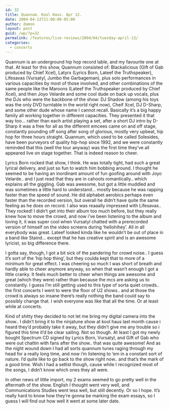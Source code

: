 ```yaml
---
id: 32
title: Quannum. Kool Haus. Apr 12.
date: 2004-04-12T21:00:00-05:00
author: damon
layout: post
guid: /wp/?p=32
permalink: /features/live-reviews/2004/04/tuesday-april-13/
categories:
  - concerts
---
```

Quannum is an underground hip hop record lable, and my favourite one at that. At least for this show, Quannum consisted of: Blackalicious (Gift of Gab produced by Chief Xcel), Latyrx (Lyrics Born, Lateef the Truthspeaker), Lifesavas (Vursatyl, Jumbo the Garbageman), plus solo performances in various capacities by most of those involved, and other combinations of the same people like the Maroons (Lateef the Truthspeaker produced by Chief Xcel), and then Joyo Velarde and some cool dude on back up vocals, plus the DJs who were the backbone of the show: DJ Shadow (among his toys was the only DVD turntable in the world right now), Cheif Xcel, DJ D-Sharp, and some other dude whose name I cannot recall. Basically it’s a big happy family all working together in different capacities. They presented it that way too… rather than each artist playing a set, after a short DJ intro by D-Sharp it was a free for all as the different emcees came on and off stage, constantly pounding off song after song of glorious, mostly very upbeat, hip hop for three hours straight. Quannum, which used to be called Solesides, have been purveyors of quality hip-hop since 1992, and we were constantly reminded that this (well the tour anyway) was the first time they’ve all appeared live on stage together. That is indeed reason to cheer.

Lyrics Born rocked that show, I think. He was totally tight, had such a great lyrical delivery, and just so fun to watch him bobbing around. I thought he seemed to be having an inordinant amount of fun goofing around with Joyo Velarde.. and I just read that they are in cahoots romantically.. which explains all the giggling. Gab was awesome, but got a little muddled and was sometimes a little hard to understand… mostly because he was rapping faster than the speed of sound. He did alphabet aerobics perhaps even faster than the recorded version, but overall he didn’t have quite the same feeling as he does on record. I also was reaaally impressed with Lifesavas.. They rocked! I didn’t get into their album too much before, but they really knew how to move the crowd, and now i’ve been listening to the album and loving it, it was super cool when Vursatyl chatted with a prerecorded version of himself on the video screens during ‘hellohihey’. All in all everybody was great. Lateef looked kinda like he wouldn’t be out of place in a band like Staind… except that he has creative spirit and is an awesome lyricist, so big difference there.

I gotta say, though, I got a bit sick of the pandering for crowd noise.. I guess it’s sort of the ‘hip hop thing’, but they coulda kept that to more of a minimum for great effect. I was cheering so much I was short of breath and hardly able to cheer anymore anyway, so when that wasn’t enough I got a little cranky. It feels much better to cheer when things are awesome and great (which they were) rather than because the mcs are asking us to constantly. I guess I’m still getting used to this type of sorta quiet crowds.. the first concerts I went to were the floor of U2 shows.. and at those the crowd is always so insane there’s really nothing the band could say to possibly change that. I wish everyone was like that all the time. Or at least while at concerts.

Kind of shitty they decided to not let me bring my digital camera into the show.. I didn’t bring it to the ninjatune show at kool haus last month cause i heard they’d probably take it away, but they didn’t give me any trouble so i figured this time it’d be clear sailing. Not so though. At least I got my newly bought Spectrum CD signed by Lyrics Born, Vursatyl, and Gift of Gab who were out chattin with fans after the show.. that was quite awesome! And as the night wound down I had all sorts quannum tunes raging through my head for a really long time, and now i’m listening to ‘em in a constant sort of nature. I’d quite like to go back to the show right now.. and that’s the mark of a good time. Wish I had a setlist though, cause while I recognized most of the songs, I didn’t know which ones they all were.

In other news of little import, my 2 exams seemed to go pretty well in the aftermath of the show. English I thought went very well, and Communications Studies went less well, but still decently. Or so I hope. It’s really hard to know how they’re gonna be marking the exam essays, so I guess I will find out how well it went at some later date.